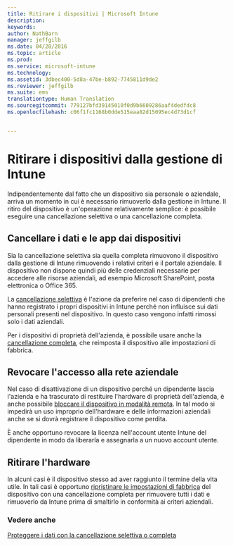 ```yaml
---
title: Ritirare i dispositivi | Microsoft Intune
description: 
keywords: 
author: NathBarn
manager: jeffgilb
ms.date: 04/28/2016
ms.topic: article
ms.prod: 
ms.service: microsoft-intune
ms.technology: 
ms.assetid: 3dbec400-5d8a-47be-b892-7745811d9de2
ms.reviewer: jeffgilb
ms.suite: ems
translationtype: Human Translation
ms.sourcegitcommit: 779127bfd39145010f0d9b6609286aaf4dedfdc8
ms.openlocfilehash: c06f1fc1168b0dde515eaa82d15095ec4d73d1cf


---
```


# Ritirare i dispositivi dalla gestione di Intune

Indipendentemente dal fatto che un dispositivo sia personale o aziendale, arriva un momento in cui è necessario rimuoverlo dalla gestione in Intune. Il ritiro del dispositivo è un'operazione relativamente semplice: è possibile eseguire una cancellazione selettiva o una cancellazione completa.
## Cancellare i dati e le app dai dispositivi
Sia la cancellazione selettiva sia quella completa rimuovono il dispositivo dalla gestione di Intune rimuovendo i relativi criteri e il portale aziendale. Il dispositivo non dispone quindi più delle credenziali necessarie per accedere alle risorse aziendali, ad esempio Microsoft SharePoint, posta elettronica o Office 365.

La [cancellazione selettiva](use-remote-wipe-to-help-protect-data-using-microsoft-intune.md#selective-wipe) è l'azione da preferire nel caso di dipendenti che hanno registrato i propri dispositivi in Intune perché non influisce sui dati personali presenti nel dispositivo. In questo caso vengono infatti rimossi solo i dati aziendali.

Per i dispositivi di proprietà dell'azienda, è possibile usare anche la [cancellazione completa](use-remote-wipe-to-help-protect-data-using-microsoft-intune.md#full-wipe), che reimposta il dispositivo alle impostazioni di fabbrica.

## Revocare l'accesso alla rete aziendale
Nel caso di disattivazione di un dispositivo perché un dipendente lascia l'azienda e ha trascurato di restituire l'hardware di proprietà dell'azienda, è anche possibile [bloccare il dispositivo in modalità remota](use-remote-lock-and-passcode-reset-in-microsoft-intune.md). In tal modo si impedirà un uso improprio dell'hardware e delle informazioni aziendali anche se si dovrà registrare il dispositivo come perdita.

È anche opportuno revocare la licenza nell'account utente Intune del dipendente in modo da liberarla e assegnarla a un nuovo account utente.

## Ritirare l'hardware
In alcuni casi è il dispositivo stesso ad aver raggiunto il termine della vita utile. In tali casi è opportuno [ripristinare le impostazioni di fabbrica](use-remote-wipe-to-help-protect-data-using-microsoft-intune.md) del dispositivo con una cancellazione completa per rimuovere tutti i dati e rimuoverlo da Intune prima di smaltirlo in conformità ai criteri aziendali.

### Vedere anche
[Proteggere i dati con la cancellazione selettiva o completa](use-remote-wipe-to-help-protect-data-using-microsoft-intune.md)



<!--HONumber=Jun16_HO4-->


